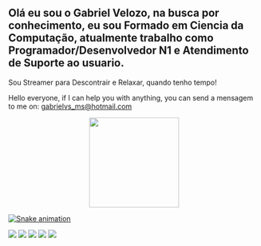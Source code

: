  ## Olá eu sou o Gabriel Velozo, na busca por conhecimento, eu sou Formado em Ciencia da Computação, atualmente trabalho como Programador/Desenvolvedor N1 e Atendimento de Suporte ao usuario.
 
 Sou Streamer para Descontrair e Relaxar, quando tenho tempo!
 
 Hello everyone, if I can help you with anything, you can send a mensagem to me on: gabrielvs_ms@hotmail.com
 
 <div align="center">
  <a href="https://github.com/MrDuranky">
  <img height="180em" src="https://github-readme-stats.vercel.app/api?username=MrDuranky&show_icons=true&theme=dark&include_all_commits=true&count_private=true"/>
</div>
  
   ![Snake animation](https://github.com/MrDuranky/MrDuranky/blob/output/github-contribution-grid-snake.svg)
   
   
 <div> 
  <a href="https://www.youtube.com/mrduranky" target="_blank"><img src="https://img.shields.io/badge/YouTube-FF0000?style=for-the-badge&logo=youtube&logoColor=white" target="_blank"></a>
  <a href="https://www.instagram.com/gabrielvelozoo/" target="_blank"><img src="https://img.shields.io/badge/-Instagram-%23E4405F?style=for-the-badge&logo=instagram&logoColor=white" target="_blank"></a>
 	<a href="https://www.twitch.tv/mrduranky" target="_blank"><img src="https://img.shields.io/badge/Twitch-9146FF?style=for-the-badge&logo=twitch&logoColor=white" target="_blank"></a>
 <a href="https://discord.gg/eyQu2N6Mhc" target="_blank"><img src="https://img.shields.io/badge/Discord-7289DA?style=for-the-badge&logo=discord&logoColor=white" target="_blank"></a> 
  <a href="https://br.linkedin.com/in/gabriel-velozo-silva" target="_blank"><img src="https://img.shields.io/badge/-LinkedIn-%230077B5?style=for-the-badge&logo=linkedin&logoColor=white" target="_blank"></a> 
</div>


